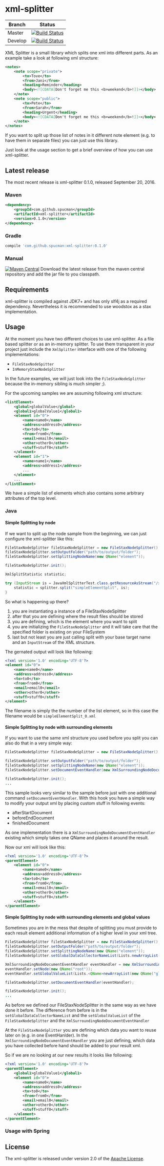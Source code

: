 # xml-splitter
| Branch | Status |
| --- | --- |
| Master | [![Build Status](https://travis-ci.org/spucman/xml-splitter.svg?branch=master)](https://travis-ci.org/spucman/xml-splitter) |
| Develop | [![Build Status](https://travis-ci.org/spucman/xml-splitter.svg?branch=develop)](https://travis-ci.org/spucman/xml-splitter) |

XML Splitter is a small library which splits one xml into different parts.
As an example take a look at following xml structure:

```xml
<notes>
    <note scope="private">
        <to>Tove</to>
        <from>Jani</from>
        <heading>Reminder</heading>
        <body><![CDATA[Don't forget me this <b>weekend</b>!]]></body>
    </note>
    <note scope="public">
        <to>Pete</to>
        <from>Sarah</from>
        <heading>Urgent</heading>
        <body><![CDATA[Don't forget me this <b>weekend</b>!]]></body>
    </note>
</notes>
```
If you want to split up those list of notes in it different note element (e.g. to have them in separate files) you can 
just use this library.

Just look at the usage section to get a brief overview of how you can use xml-splitter.

## Latest release
The most recent release is xml-splitter 0.1.0, released September 20, 2016.

### Maven

```xml
<dependency>
    <groupId>com.github.spucman</groupId>
    <artifactId>xml-splitter</artifactId>
    <version>0.1.0</version>
</dependency>
```

### Gradle

```gradle
compile 'com.github.spucman:xml-splitter:0.1.0'
```

### Manual

[![Maven Central](https://maven-badges.herokuapp.com/maven-central/com.github.spucman/xml-splitter/badge.svg)](https://maven-badges.herokuapp.com/maven-central/com.github.spucman/xml-splitter)
Download the latest release from the maven central repository and add the jar file to you classpath.

## Requirements

xml-splitter is compiled against JDK7+ and has only slf4j as a required dependency.
Nevertheless it is recommended to use woodstox as a stax implementation.

## Usage

At the moment you have two different choices to use xml-splitter. As a file based splitter
or as an in-memory splitter.
To use them transparent in your project just include the `XmlSplitter` interface with
one of the following implementations:

* `FileStaxNodeSpitter`
* `InMemoryStaxNodeSplitter`

In the future examples, we will just look into the `FileStaxNodeSplitter` because the 
in-memory sibling is much simpler ;).

For the upcoming samples we are assuming following xml structure: 
```xml
<listElement>
    <global>globalValue</global>
    <global1>globalValue1</global1>
    <element id="0">
        <name>name0</name>
        <address>address0</address>
        <to>to0</to>
        <from>from0</from>
        <email>email0</email>
        <other>other0</other>
        <stuff>stuff0</stuff>
    </element>
    <element id="1">
        <name>name1</name>
        <address>address1</address>
        ...
    </element>
    ...
</listElement>
```
We have a simple list of elements which also contains some arbitrary attributes of the top level.


### Java

#### Simple Splitting by node
If we want to split up the node sample from the beginning, we can just configure the xml-splitter
like this:

```java
FileStaxNodeSplitter fileStaxNodeSplitter = new FileStaxNodeSplitter();
fileStaxNodeSplitter.setOutputFolder("path/to/output/folder");
fileStaxNodeSplitter.setSplittingNodeName(new QName("element"));

fileStaxNodeSplitter.init();

XmlSplitStatistic statistic;

try (InputStream is = JavaXmlSplitterTest.class.getResourceAsStream("/xml/testInput.xml")) {
    statistic = splitter.split("simpleElementSplit", is);
}
```
So what is happening up there?
1. you are instantiating a instance of a FileStaxNodeSplitter
2. after that you are defining where the result files should be stored
3. you are defining, which is the element where you want to split
4. you are initializing the `FileStaxNodeSplitter` and it will take care that the specified
folder is existing on your FileSystem
5. last but not least you are just calling split with your base target name 
and an `InputStream` of the XML structure.

The gernated output will look like following:
```xml
<?xml version='1.0' encoding='UTF-8'?>
<element id="0">
    <name>name0</name>
    <address>address0</address>
    <to>to0</to>
    <from>from0</from>
    <email>email0</email>
    <other>other0</other>
    <stuff>stuff0</stuff>
</element>
```
The filename is simply the the number of the list element, so in this case the filename would
be `simpleElementSplit_0.xml`

#### Simple Splitting by node with surrounding elements
If you want to use the same xml structure you used before you split you can also do that
in a very simple way:

```java
FileStaxNodeSplitter fileStaxNodeSplitter = new FileStaxNodeSplitter();

fileStaxNodeSplitter.setOutputFolder("path/to/output/folder");
fileStaxNodeSplitter.setSplittingNodeName(new QName("element"));
fileStaxNodeSplitter.setDocumentEventHandler(new XmlSurroundingNodeDocumentEventHandler(new QName("parentElement")));

fileStaxNodeSplitter.init();
...
```
This sample looks very similar to the sample before just with one additional command `setDocumentEventHandler`.
With this hook you have a simple way to modify your output xml by placing custom stuff in following events:

* afterStartDocument
* beforeEndDocument
* finishedDocument

As one implementation there is a `XmlSurroundingNodeDocumentEventHandler` existing which simply takes
one QName and places it around the result.

Now our xml will look like this:
```xml
<?xml version='1.0' encoding='UTF-8'?>
<parentElement>
    <element id="0">
        <name>name0</name>
        <address>address0</address>
        <to>to0</to>
        <from>from0</from>
        <email>email0</email>
        <other>other0</other>
        <stuff>stuff0</stuff>
    </element>
</parentElement>
```

#### Simple Splitting by node with surrounding elements and global values
Sometimes you are in the mess that despite of splitting you must provide to each result element
additional information of a higher level in your xml tree.

```java
FileStaxNodeSplitter fileStaxNodeSplitter = new FileStaxNodeSplitter();
fileStaxNodeSplitter.setOutputFolder("path/to/output/folder");
fileStaxNodeSplitter.setSplittingNodeName(new QName("element"));
fileStaxNodeSplitter.setGlobalDataCollectorNameList(Lists.newArrayList(new QName("global"), new QName("global1")));

XmlSurroundingNodeDocumentEventHandler eventHandler = new XmlSurroundingNodeDocumentEventHandler();
eventHandler.setNode(new QName("root"));
eventHandler.setGlobalValueList(Lists.<QName>newArrayList(new QName("global1")));

fileStaxNodeSplitter.setDocumentEventHandler(eventHandler);

fileStaxNodeSplitter.init();
...
```
As before we defined our FileStaxNodeSplitter in the same way as we have done it before.
The difference from before is in the `setGlobalDataCollectorNameList` and the `setGlobalValueList` of 
the `FileStaxNodeSplitter` and the `XmlSurroundingNodeDocumentEventHandler`

At the `FileStaxNodeSplitter` you are defining which data you want to reuse later on (e.g. in one EventHanlder).
In the `XmlSurroundingNodeDocumentEventHandler` you are just defining, which data you have collected before hand
should be added to your result xml.

So if we are no looking at our new results it looks like following:
```xml
<?xml version='1.0' encoding='UTF-8'?>
<parentElement>
    <global1>globalValue1</global1>
    <element id="0">
        <name>name0</name>
        <address>address0</address>
        <to>to0</to>
        <from>from0</from>
        <email>email0</email>
        <other>other0</other>
        <stuff>stuff0</stuff>
    </element>
</parentElement>
```

### Usage with Spring

## License
The xml-splitter is released under version 2.0 of the [Apache License][].

[Apache License]: http://www.apache.org/licenses/LICENSE-2.0